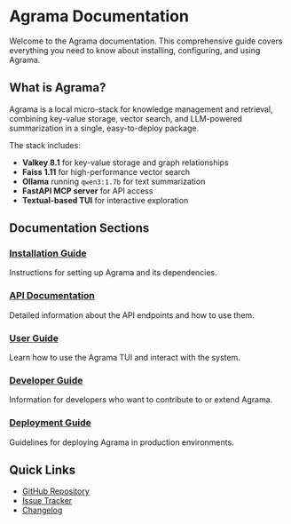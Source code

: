 # Agrama Documentation

Welcome to the Agrama documentation. This comprehensive guide covers everything you need to know about installing, configuring, and using Agrama.

## What is Agrama?

Agrama is a local micro-stack for knowledge management and retrieval, combining key-value storage, vector search, and LLM-powered summarization in a single, easy-to-deploy package.

The stack includes:
- **Valkey 8.1** for key-value storage and graph relationships
- **Faiss 1.11** for high-performance vector search
- **Ollama** running `qwen3:1.7b` for text summarization
- **FastAPI MCP server** for API access
- **Textual-based TUI** for interactive exploration

## Documentation Sections

### [Installation Guide](installation.md)
Instructions for setting up Agrama and its dependencies.

### [API Documentation](api/index.md)
Detailed information about the API endpoints and how to use them.

### [User Guide](user/index.md)
Learn how to use the Agrama TUI and interact with the system.

### [Developer Guide](developer/index.md)
Information for developers who want to contribute to or extend Agrama.

### [Deployment Guide](deployment/index.md)
Guidelines for deploying Agrama in production environments.

## Quick Links

- [GitHub Repository](https://github.com/yourusername/agrama)
- [Issue Tracker](https://github.com/yourusername/agrama/issues)
- [Changelog](changelog.md)
